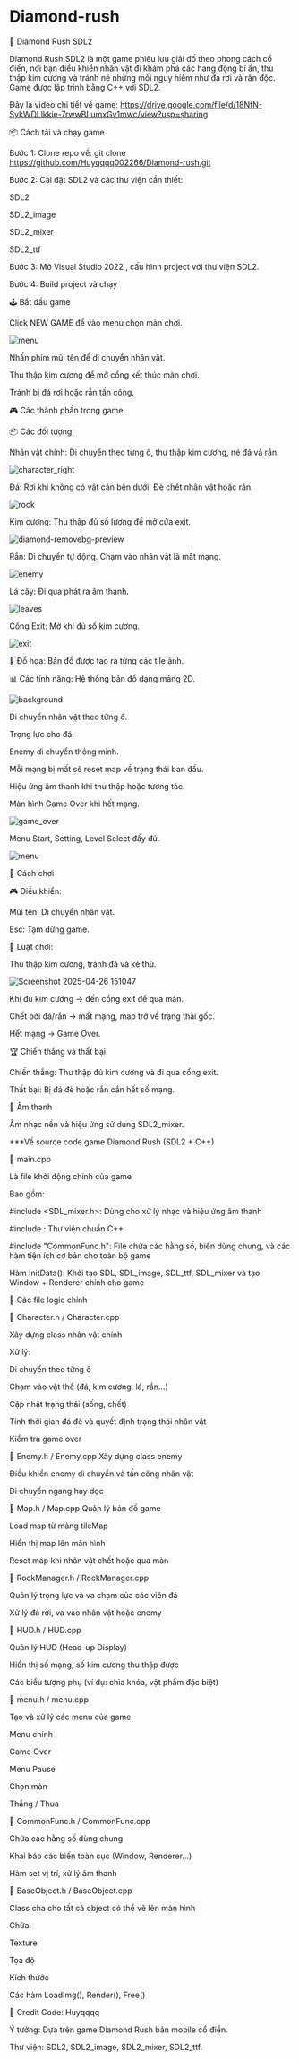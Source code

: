 # Diamond-rush
📖 Diamond Rush SDL2

Diamond Rush SDL2  là một game phiêu lưu giải đố theo phong cách cổ điển, nơi bạn điều khiển nhân vật đi khám phá các hang động bí ẩn, thu thập kim cương và tránh né những mối nguy hiểm như đá rơi và rắn độc. Game được lập trình bằng C++ với SDL2.


Đây là video chi tiết về game: https://drive.google.com/file/d/18NfN-SykWDLlkkie-7rwwBLumxGv1mwc/view?usp=sharing


📦 Cách tải và chạy game

Bước 1: Clone repo về:
git clone https://github.com/Huyqqqq002266/Diamond-rush.git

Bước 2: Cài đặt SDL2 và các thư viện cần thiết:

SDL2

SDL2_image

SDL2_mixer

SDL2_ttf

Bước 3: Mở Visual Studio 2022 , cấu hình project với thư viện SDL2.

Bước 4: Build project và chạy

🕹️ Bắt đầu game

Click NEW GAME để vào menu chọn màn chơi.

![menu](https://github.com/user-attachments/assets/82b6bb38-1415-440f-a934-5351ef21c727)


Nhấn phím mũi tên để di chuyển nhân vật.

Thu thập kim cương để mở cổng kết thúc màn chơi.

Tránh bị đá rơi hoặc rắn tấn công.

🎮 Các thành phần trong game

📦 Các đối tượng:

Nhân vật chính: Di chuyển theo từng ô, thu thập kim cương, né đá và rắn.

![character_right](https://github.com/user-attachments/assets/89870971-c298-4ea4-8d7b-8aaec9fd60a1)


Đá: Rơi khi không có vật cản bên dưới. Đè chết nhân vật hoặc rắn.

![rock](https://github.com/user-attachments/assets/58d66bbb-c224-40ff-8227-0a94d45255f4)

Kim cương: Thu thập đủ số lượng để mở cửa exit.

![diamond-removebg-preview](https://github.com/user-attachments/assets/0510dbe1-e4ab-43ae-9cfa-aa01ff65a640)

Rắn: Di chuyển tự động. Chạm vào nhân vật là mất mạng.

![enemy](https://github.com/user-attachments/assets/fecd881e-129d-4bcf-b355-71f669d8750b)


Lá cây: Đi qua phát ra âm thanh.

![leaves](https://github.com/user-attachments/assets/a2674dd9-f2b1-48ac-8220-015b6e98676c)

Cổng Exit: Mở khi đủ số kim cương.

![exit](https://github.com/user-attachments/assets/85d271ee-f78d-459f-9725-35b170b3c450)

🎨 Đồ họa:
Bản đồ được tạo ra từng các tile ảnh.

📊 Các tính năng:
Hệ thống bản đồ dạng mảng 2D.

![background](https://github.com/user-attachments/assets/e67f0cfe-d6e7-451f-814c-e3ddb44461f6)


Di chuyển nhân vật theo từng ô.

Trọng lực cho đá.

Enemy di chuyển thông minh.

Mỗi mạng bị mất sẽ reset map về trạng thái ban đầu.

Hiệu ứng âm thanh khi thu thập hoặc tương tác.

Màn hình Game Over khi hết mạng.

![game_over](https://github.com/user-attachments/assets/fa5feb31-2632-4f92-9fe2-4c48f9d051ac)


Menu Start, Setting, Level Select đầy đủ.

![menu](https://github.com/user-attachments/assets/3a9c3093-387e-44e4-bcd7-f16f61252629)


📜 Cách chơi

🎮 Điều khiển:

Mũi tên: Di chuyển nhân vật.

Esc: Tạm dừng game.

📌 Luật chơi:

Thu thập kim cương, tránh đá và kẻ thù.

![Screenshot 2025-04-26 151047](https://github.com/user-attachments/assets/cb41dc1a-2289-43b7-9cac-f96df1e808f3)


Khi đủ kim cương → đến cổng exit để qua màn.

Chết bởi đá/rắn → mất mạng, map trở về trạng thái gốc.

Hết mạng → Game Over.

🏆 Chiến thắng và thất bại

Chiến thắng: Thu thập đủ kim cương và đi qua cổng exit.

Thất bại: Bị đá đè hoặc rắn cắn hết số mạng.

🎵 Âm thanh

Âm nhạc nền và hiệu ứng sử dụng SDL2_mixer.



***Về source code game Diamond Rush (SDL2 + C++) 

📄 main.cpp

Là file khởi động chính của game

Bao gồm:

#include <SDL_mixer.h>: Dùng cho xử lý nhạc và hiệu ứng âm thanh

#include <iostream>: Thư viện chuẩn C++

#include "CommonFunc.h": File chứa các hằng số, biến dùng chung, và các hàm tiện ích cơ bản cho toàn bộ game

Hàm InitData(): Khởi tạo SDL, SDL_image, SDL_ttf, SDL_mixer và tạo Window + Renderer chính cho game

📁 Các file logic chính

📄 Character.h / Character.cpp

Xây dựng class nhân vật chính

Xử lý:

Di chuyển theo từng ô

Chạm vào vật thể (đá, kim cương, lá, rắn…)

Cập nhật trạng thái (sống, chết)

Tính thời gian đá đè và quyết định trạng thái nhân vật

Kiểm tra game over

📄 Enemy.h / Enemy.cpp
Xây dựng class enemy

Điều khiển enemy di chuyển và tấn công nhân vật

Di chuyển ngang hay dọc

📄 Map.h / Map.cpp
Quản lý bản đồ game

Load map từ mảng tileMap

Hiển thị map lên màn hình

Reset map khi nhân vật chết hoặc qua màn

📄 RockManager.h / RockManager.cpp

Quản lý trọng lực và va chạm của các viên đá

Xử lý đá rơi, va vào nhân vật hoặc enemy

📄 HUD.h / HUD.cpp

Quản lý HUD (Head-up Display)

Hiển thị số mạng, số kim cương thu thập được

Các biểu tượng phụ (ví dụ: chìa khóa, vật phẩm đặc biệt)

📄 menu.h / menu.cpp

Tạo và xử lý các menu của game

Menu chính

Game Over

Menu Pause

Chọn màn

Thắng / Thua

📄 CommonFunc.h / CommonFunc.cpp

Chứa các hằng số dùng chung

Khai báo các biến toàn cục (Window, Renderer…)

Hàm set vị trí, xử lý âm thanh

📄 BaseObject.h / BaseObject.cpp

Class cha cho tất cả object có thể vẽ lên màn hình

Chứa:

Texture

Tọa độ

Kích thước

Các hàm LoadImg(), Render(), Free()



📑 Credit
Code: Huyqqqq

Ý tưởng: Dựa trên game Diamond Rush bản mobile cổ điển.

Thư viện: SDL2, SDL2_image, SDL2_mixer, SDL2_ttf.
